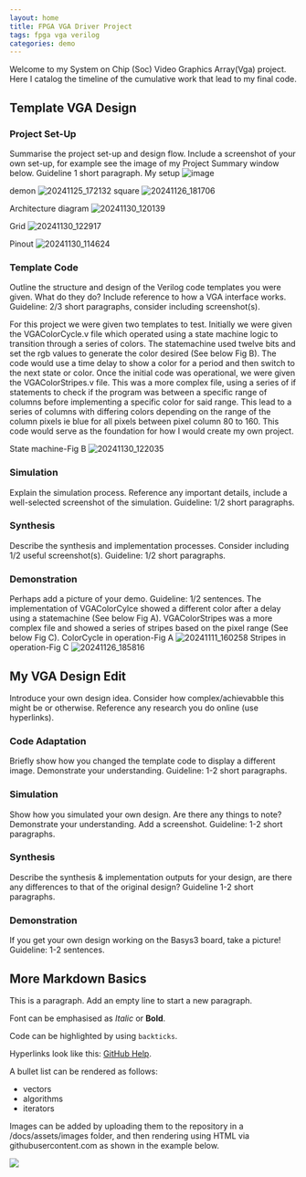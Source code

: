 ```yaml
---
layout: home
title: FPGA VGA Driver Project
tags: fpga vga verilog
categories: demo
---
```


Welcome to my System on Chip (Soc) Video Graphics Array(Vga) project. Here I catalog the timeline of the cumulative work that lead to my final code.

## **Template VGA Design**
### **Project Set-Up**
Summarise the project set-up and design flow. Include a screenshot of your own set-up, for example see the image of my Project Summary window below. Guideline 1 short paragraph.
My setup
![image](https://github.com/user-attachments/assets/ae01aa6d-d668-4c10-a8e2-8007570e6973)

demon
![20241125_172132](https://github.com/user-attachments/assets/3acf5298-f547-43af-baa8-fd58ea9744a7)
square
![20241126_181706](https://github.com/user-attachments/assets/054cad8d-05dd-416d-9f2d-f75b27f3c295)

Architecture diagram
![20241130_120139](https://github.com/user-attachments/assets/593ef348-7df9-4f66-922e-d06a9e8fec59)

Grid
![20241130_122917](https://github.com/user-attachments/assets/e1599f77-4ed2-4deb-8e14-11d47ce46faf)

Pinout
![20241130_114624](https://github.com/user-attachments/assets/98b9606a-33e2-4b8b-949f-596ca53b7d3c)


### **Template Code**
Outline the structure and design of the Verilog code templates you were given. What do they do? Include reference to how a VGA interface works. Guideline: 2/3 short paragraphs, consider including screenshot(s).

For this project we were given two templates to test. Initially we were given the VGAColorCycle.v file which operated using a state machine logic to transition through a series of colors. The statemachine used twelve bits and set the rgb values to generate the color desired (See below Fig B). The code would use a time delay to show a color for a period and then switch to the next state or color. Once the initial code was operational, we were given the VGAColorStripes.v file. This was a more complex file, using a series of if statements to check if the program was between a specific range of columns before implementing a specific color for said range. This lead to a series of columns with differing colors depending on the range of the column pixels ie blue for all pixels between pixel column 80 to 160. This code would serve as the foundation for how I would create my own project.

State machine-Fig B
![20241130_122035](https://github.com/user-attachments/assets/aec0ec85-a29a-446b-ae2a-e0e4238cf312)

### **Simulation**
Explain the simulation process. Reference any important details, include a well-selected screenshot of the simulation. Guideline: 1/2 short paragraphs.
### **Synthesis**
Describe the synthesis and implementation processes. Consider including 1/2 useful screenshot(s). Guideline: 1/2 short paragraphs.
### **Demonstration**
Perhaps add a picture of your demo. Guideline: 1/2 sentences.
The implementation of VGAColorCylce showed a different color after a delay using a statemachine (See below Fig A). VGAColorStripes was a more complex file and showed a series of stripes based on the pixel range (See below Fig C).
ColorCycle in operation-Fig A
![20241111_160258](https://github.com/user-attachments/assets/48c6f5b4-66bc-4deb-840c-5c1da4161c84)
Stripes in operation-Fig C
![20241126_185816](https://github.com/user-attachments/assets/29e85388-52fe-4d90-bf81-0f0475fa5287)

## **My VGA Design Edit**
Introduce your own design idea. Consider how complex/achievabble this might be or otherwise. Reference any research you do online (use hyperlinks).
### **Code Adaptation**
Briefly show how you changed the template code to display a different image. Demonstrate your understanding. Guideline: 1-2 short paragraphs.
### **Simulation**
Show how you simulated your own design. Are there any things to note? Demonstrate your understanding. Add a screenshot. Guideline: 1-2 short paragraphs.
### **Synthesis**
Describe the synthesis & implementation outputs for your design, are there any differences to that of the original design? Guideline 1-2 short paragraphs.
### **Demonstration**
If you get your own design working on the Basys3 board, take a picture! Guideline: 1-2 sentences.

## **More Markdown Basics**
This is a paragraph. Add an empty line to start a new paragraph.

Font can be emphasised as *Italic* or **Bold**.

Code can be highlighted by using `backticks`.

Hyperlinks look like this: [GitHub Help](https://help.github.com/).

A bullet list can be rendered as follows:
- vectors
- algorithms
- iterators

Images can be added by uploading them to the repository in a /docs/assets/images folder, and then rendering using HTML via githubusercontent.com as shown in the example below.

<img src="https://raw.githubusercontent.com/melgineer/fpga-vga-verilog/main/docs/assets/images/VGAPrjSrcs.png">
